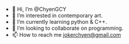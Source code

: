 - 👋 Hi, I’m @ChyenGCY
- 👀 I’m interested in contemporary art.
- 🌱 I’m currently learning python & C++.
- 💞️ I’m looking to collaborate on programming.
- 📫 How to reach me jokerchyen@gmail.com

<!---
ChyenGCY/ChyenGCY is a ✨ special ✨ repository because its `README.md` (this file) appears on your GitHub profile.
You can click the Preview link to take a look at your changes.
--->
